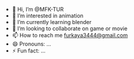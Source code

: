 - 👋 Hi, I’m @MFK-TUR
- 👀 I’m interested in animation
- 🌱 I’m currently learning blender
- 💞️ I’m looking to collaborate on game or movie
- 📫 How to reach me furkaya3444@gmail.com
- 😄 Pronouns: ...
- ⚡ Fun fact: ...

<!---
MFK-TUR/MFK-TUR is a ✨ special ✨ repository because its `README.md` (this file) appears on your GitHub profile.
You can click the Preview link to take a look at your changes.
--->
